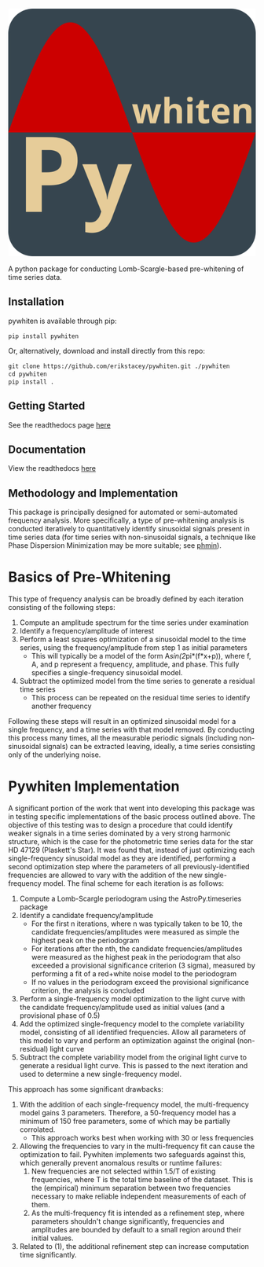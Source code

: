 ![##PyWhiten](pywhitenlogo3.png)

A python package for conducting Lomb-Scargle-based pre-whitening of time series data.

## Installation

pywhiten is available through pip:  
```
pip install pywhiten
```
Or, alternatively, download and install directly from this repo:  
```
git clone https://github.com/erikstacey/pywhiten.git ./pywhiten
cd pywhiten
pip install .
```

## Getting Started
See the readthedocs page [here](https://pywhiten.readthedocs.io/en/latest/getting-started)

## Documentation
View the readthedocs [here](https://pywhiten.readthedocs.io/en/latest/)

## Methodology and Implementation

This package is principally designed for automated or semi-automated frequency analysis. More specifically, a type of
pre-whitening analysis is conducted iteratively to quantitatively identify sinusoidal signals present in time series
data (for time series with non-sinusoidal signals, a technique like Phase Dispersion Minimization may be more suitable;
see [phmin](https://github.com/erikstacey/phmin)).

# Basics of Pre-Whitening

This type of frequency analysis can be broadly defined by each iteration consisting of the following steps:

1) Compute an amplitude spectrum for the time series under examination
2) Identify a frequency/amplitude of interest
3) Perform a least squares optimization of a sinusoidal model to the time series, using the frequency/amplitude from step 1 as initial parameters
    - This will typically be a model of the form A*sin(2*pi*(f*x+p)), where f, A, and p represent a frequency, amplitude, and phase. This fully specifies a single-frequency sinusoidal model.
4) Subtract the optimized model from the time series to generate a residual time series 
   - This process can be repeated on the residual time series to identify another frequency

Following these steps will result in an optimized sinusoidal model for a single frequency, and a time series with that model removed. By
conducting this process many times, all the measurable periodic signals (including non-sinusoidal signals) can be extracted leaving, ideally,
a time series consisting only of the underlying noise.

# Pywhiten Implementation

A significant portion of the work that went into developing this package was in testing specific implementations of the basic process outlined above.
The objective of this testing was to design a procedure that could identify weaker signals in a time series dominated by a very strong harmonic structure,
which is the case for the photometric time series data for the star HD 47129 (Plaskett's Star). It was found that, instead of just optimizing each single-frequency sinusoidal model
as they are identified, performing a second optimization step where the parameters of all previously-identified frequencies are allowed to vary with the addition of the new single-frequency model. The final scheme for each iteration is as follows:
1) Compute a Lomb-Scargle periodogram using the AstroPy.timeseries package
2) Identify a candidate frequency/amplitude
   - For the first n iterations, where n was typically taken to be 10, the candidate frequencies/amplitudes were measured as simple the highest peak on the periodogram
   - For iterations after the nth, the candidate frequencies/amplitudes were measured as the highest peak in the periodogram that also exceeded a provisional significance criterion (3 sigma), measured by performing a fit of a red+white noise model to the periodogram
   - If no values in the periodogram exceed the provisional significance criterion, the analysis is concluded
3) Perform a single-frequency model optimization to the light curve with the candidate frequency/amplitude used as initial values (and a provisional phase of 0.5)
4) Add the optimized single-frequency model to the complete variability model, consisting of all identified frequencies. Allow all parameters of this model to vary and perform an optimization against the original (non-residual) light curve
5) Subtract the complete variability model from the original light curve to generate a residual light curve. This is passed to the next iteration and used to determine a new single-frequency model.

This approach has some significant drawbacks:

1) With the addition of each single-frequency model, the multi-frequency model gains 3 parameters. Therefore, a 50-frequency model has a minimum of 150 free parameters, some of which may be partially corrolated.
   - This approach works best when working with 30 or less frequencies
2) Allowing the frequencies to vary in the multi-frequency fit can cause the optimization to fail. Pywhiten implements two safeguards against this, which generally prevent anomalous results or runtime failures:
   1) New frequencies are not selected within 1.5/T of existing frequencies, where T is the total time baseline of the dataset. This is the (empirical) minimum separation between two frequencies necessary to make reliable independent measurements of each of them.
   2) As the multi-frequency fit is intended as a refinement step, where parameters shouldn't change significantly, frequencies and amplitudes are bounded by default to a small region around their initial values.
3) Related to (1), the additional refinement step can increase computation time significantly.





